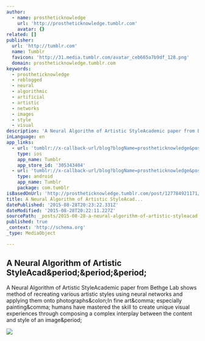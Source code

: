 ```yaml
---
author:
  - name: prostheticknowledge
    url: 'http://prostheticknowledge.tumblr.com'
    avatar: {}
related: []
publisher:
  url: 'http://tumblr.com'
  name: Tumblr
  favicon: 'http://31.media.tumblr.com/avatar_ceb665a7b9df_128.png'
  domain: prostheticknowledge.tumblr.com
keywords:
  - prostheticknowledge
  - reblogged
  - neural
  - algorithmic
  - artificial
  - artistic
  - networks
  - images
  - style
  - visual
description: 'A Neural Algorithm of Artistic StyleAcademic paper from Bethge Lab shows method of recreating various artistic styles using neural networks and applying them onto photographs:In fine art, especially painting, humans have mastered the skill to create unique visual experiences through composing a complex interplay between the content and style of an image.'
inLanguage: en
app_links:
  - url: 'tumblr://x-callback-url/blog?blogName=prostheticknowledge&postID=127784921171'
    type: ios
    app_name: Tumblr
    app_store_id: '305343404'
  - url: 'tumblr://x-callback-url/blog?blogName=prostheticknowledge&postID=127784921171'
    type: android
    app_name: Tumblr
    package: com.tumblr
isBasedOnUrl: 'http://prostheticknowledge.tumblr.com/post/127784921171/a-neural-algorithm-of-artistic-style-academic'
title: A Neural Algorithm of Artistic StyleAcad...
datePublished: '2015-08-28T20:23:22.331Z'
dateModified: '2015-08-28T20:22:11.227Z'
sourcePath: _posts/2015-08-28-a-neural-algorithm-of-artistic-styleacad.md
published: true
_context: 'http://schema.org'
_type: MediaObject

---
```

<article style=""><h1>A Neural Algorithm of Artistic StyleAcad&amp;period;&amp;period;&amp;period;</h1><p>A Neural Algorithm of Artistic StyleAcademic paper from Bethge Lab shows method of recreating various artistic styles using neural networks and applying them onto photographs&amp;colon;In fine art&amp;comma; especially painting&amp;comma; humans have mastered the skill to create unique visual experiences through composing a complex interplay between the content and style of an image&amp;period;</p><img src="http://40.media.tumblr.com/34b05dad66ff2e8b9622206a99a462cc/tumblr_ntsllyibiZ1qav3uso1_500.png" /></article>